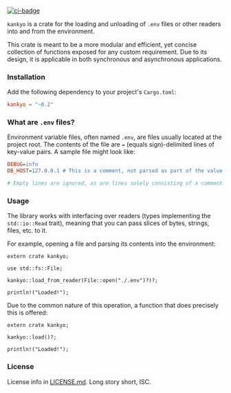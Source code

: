 [![ci-badge][]][ci]

`kankyo` is a crate for the loading and unloading of `.env` files or other
readers into and from the environment.

This crate is meant to be a more modular and efficient, yet concise
collection of functions exposed for any custom requirement. Due to its
design, it is applicable in both synchronous and asynchronous applications.

### Installation

Add the following dependency to your project's `Cargo.toml`:

```toml
kankyo = "~0.2"
```

### What are `.env` files?

Environment variable files, often named `.env`, are files usually located at
the project root. The contents of the file are `=` (equals sign)-delimited
lines of key-value pairs. A sample file might look like:

```ini
DEBUG=info
DB_HOST=127.0.0.1 # This is a comment, not parsed as part of the value.

# Empty lines are ignored, as are lines solely consisting of a comment.
```

### Usage

The library works with interfacing over readers (types implementing the
`std::io::Read` trait), meaning that you can pass slices of bytes, strings,
files, etc. to it.

For example, opening a file and parsing its contents into the environment:

```rust,no_run
extern crate kankyo;

use std::fs::File;

kankyo::load_from_reader(File::open("./.env")?)?;

println!("Loaded!");
```

Due to the common nature of this operation, a function that does precisely
this is offered:

```rust,no_run
extern crate kankyo;

kankyo::load()?;

println!("Loaded!");
```

### License

License info in [LICENSE.md]. Long story short, ISC.

[ci]: https://travis-ci.org/zeyla/kankyo
[ci-badge]: https://travis-ci.org/zeyla/kankyo.svg?branch=master
[LICENSE.md]: https://github.com/zeyla/kankyo/blob/master/LICENSE.md
